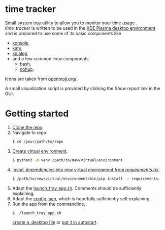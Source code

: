 # time tracker

Small system tray utility to allow you to monitor your time usage
. *time_tracker* is written to be used in the
[KDE Plasma desktop environment](https://kde.org/plasma-desktop) and is
prepared to use some of its basic components like

*   [konsole](https://konsole.kde.org/),
*   [kate](https://kde.org/applications/utilities/org.kde.kate),
*   [kdialog](https://kde.org/applications/utilities/org.kde.kdialog),
*   and a few common linux components
    *   [bash](https://www.gnu.org/software/bash/bash.html),
    *   [nohup](https://www.gnu.org/software/coreutils/manual/coreutils.html#nohup-invocation).

Icons are taken from [openmoji.org/](https://openmoji.org).

A small visualization script is provided by clicking the *Show report* link
 in the GUI.

# Getting started

1.  [Clone the repo](
        https://help.github.com/en/github/creating-cloning-and-archiving-repositories/cloning-a-repository
    )
1.  Navigate to repo.
    ```bash
    $ cd /your/path/to/repo
    ```
1.  [Create virtual environment](
        https://docs.python.org/3/library/venv.html#creating-virtual-environments
    ).
    ```bash
    $ python3 -m venv /path/to/new/virtual/environment
    ```
1.  [Install dependencies into new virtual environment from *requirements.txt*](
        https://pip.pypa.io/en/stable/user_guide/#requirements-files
    ).
    ```bash
    $ /path/to/new/virtual/environment/bin/pip install -r requirements.txt
    ```
1.  Adapt the [launch_tray_app.sh](launch_tray_app.sh). Comments should be
    sufficiently explaining.
1.  Adapt the [config.json](config.json), which is hopefully sufficiently
    self explaining.
1.  Run the app from the commandline,
    ```bash
    $ ./launch_tray_app.sh
    ```
    [create a .desktop file](
        https://wiki.archlinux.org/index.php/Desktop_entries#File_example
    ) or [put it in autostart](
        https://wiki.archlinux.org/index.php/Autostart_applications
    ).
